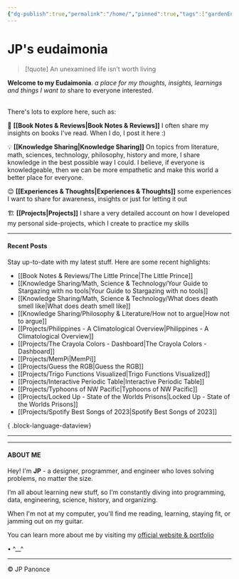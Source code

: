 ```yaml
---
{"dg-publish":true,"permalink":"/home/","pinned":true,"tags":["gardenEntry"]}
---
```


<h1>JP's eudaimonia</h1>

> [!quote] An unexamined life isn’t worth living


**Welcome to my Eudaimonia**.   *a place for my thoughts, insights, learnings and things I want to* share to everyone interested. 

<br>
There's lots to explore here, such as:

 📖 **[[Book Notes & Reviews\|Book Notes & Reviews]]**
   I often share my insights on books I've read. When I do, I post it here :)

💡 **[[Knowledge Sharing\|Knowledge Sharing]]**
On topics from literature, math, sciences, technology, philosophy, history and more, I share knowledge in the best possible way I could. I believe, if everyone is knowledgeable, then we can be more empathetic and make this world a better place for everyone.

😊 **[[Experiences & Thoughts\|Experiences & Thoughts]]**
  some experiences I want to share for awareness, insights or just for letting it out

🏗️ **[[Projects\|Projects]]**
I share a very detailed account on how I developed my personal side-projects, which I create to practice my skills


---
#### Recent Posts
Stay up-to-date with my latest stuff. Here are some recent highlights:

- [[Book Notes & Reviews/The Little Prince\|The Little Prince]]
- [[Knowledge Sharing/Math, Science & Technology/Your Guide to Stargazing with no tools\|Your Guide to Stargazing with no tools]]
- [[Knowledge Sharing/Math, Science & Technology/What does death smell like\|What does death smell like]]
- [[Knowledge Sharing/Philosophy & Literature/How not to argue\|How not to argue]]
- [[Projects/Philippines - A Climatological Overview\|Philippines - A Climatological Overview]]
- [[Projects/The Crayola Colors - Dashboard\|The Crayola Colors - Dashboard]]
- [[Projects/MemPi\|MemPi]]
- [[Projects/Guess the RGB\|Guess the RGB]]
- [[Projects/Trigo Functions Visualized\|Trigo Functions Visualized]]
- [[Projects/Interactive Periodic Table\|Interactive Periodic Table]]
- [[Projects/Typhoons of NW Pacific\|Typhoons of NW Pacific]]
- [[Projects/Locked Up - State of the Worlds Prisons\|Locked Up - State of the Worlds Prisons]]
- [[Projects/Spotify Best Songs of 2023\|Spotify Best Songs of 2023]]

{ .block-language-dataview}

---
---
#### ABOUT ME

Hey! I'm **JP** - a designer, programmer, and engineer who loves solving problems, no matter the size.

I’m all about learning new stuff, so I’m constantly diving into programming, data, engineering, science, history, and organizing.

When I'm not at my computer, you'll find me reading, learning, staying fit, or jamming out on my guitar.

You can learn more about me by visiting my [official website & portfolio](https://jp-panonce.github.io)    

• ^\_\_^

---
©️ JP Panonce












